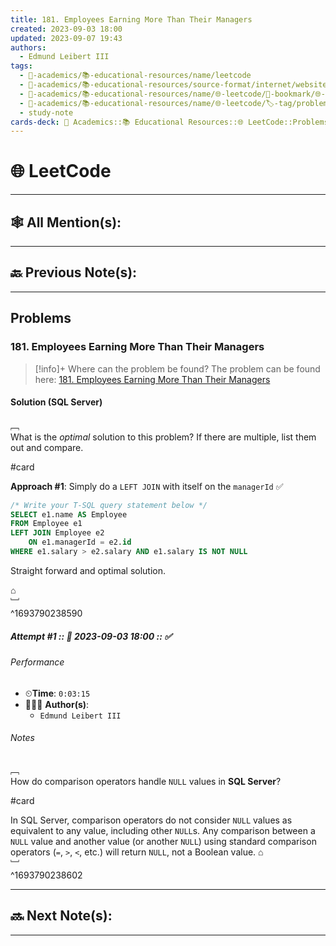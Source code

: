```yaml
---
title: 181. Employees Earning More Than Their Managers
created: 2023-09-03 18:00
updated: 2023-09-07 19:43
authors:
  - Edmund Leibert III
tags:
  - 🔴-academics/📚-educational-resources/name/leetcode
  - 🔴-academics/📚-educational-resources/source-format/internet/website
  - 🔴-academics/📚-educational-resources/name/🌐-leetcode/🔖-bookmark/🌐-leetcode/problems/181-employees-earning-more-than-their-managers
  - 🔴-academics/📚-educational-resources/name/🌐-leetcode/🏷️-tag/problem/tag/topic/database
  - study-note
cards-deck: 🔴 Academics::📚 Educational Resources::🌐 LeetCode::Problems::181. Employees Earning More Than Their Managers
---
```


#  🌐 LeetCode

---

## 🕸️ All Mention(s): 

---

## 🔙 Previous Note(s):

---

##  Problems

### 181. Employees Earning More Than Their Managers

> [!info]+ Where can the problem be found?
> The problem can be found here: [181. Employees Earning More Than Their Managers](https://leetcode.com/problems/employees-earning-more-than-their-managers/)

#### Solution (SQL Server)

﹇<br>
What is the _optimal_ solution to this problem? If there are multiple, list them out and compare.

#card 

**Approach #1**: Simply do a `LEFT JOIN` with itself on the `managerId` ✅

```sql
/* Write your T-SQL query statement below */
SELECT e1.name AS Employee
FROM Employee e1
LEFT JOIN Employee e2
    ON e1.managerId = e2.id
WHERE e1.salary > e2.salary AND e1.salary IS NOT NULL
```

Straight forward and optimal solution.

⌂
<br>﹈<br>^1693790238590


##### Attempt #1 :: 📆 2023-09-03 18:00 :: ✅

###### Performance

- ⏲**Time**: `0:03:15`
- 🧔🏽‍♂️ **Author(s)**: 
	- `Edmund Leibert III`

###### Notes

﹇<br>
How do comparison operators handle `NULL` values in **SQL Server**?

#card 

In SQL Server, comparison operators do not consider `NULL` values as equivalent to any value, including other `NULL`s. Any comparison between a `NULL` value and another value (or another `NULL`) using standard comparison operators (`=`, `>`, `<`, etc.) will return `NULL`, not a Boolean value.
⌂
<br>﹈<br>^1693790238602



---

## 🔜 Next Note(s):

---
